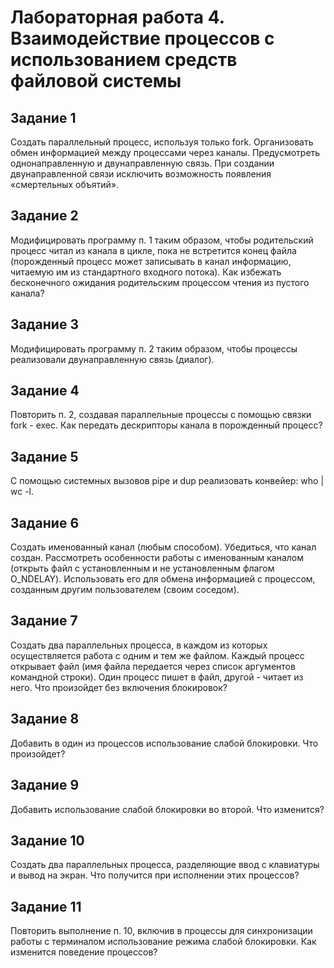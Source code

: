 # Лабораторная работа 4. Взаимодействие процессов с использованием средств файловой системы

## Задание 1

Создать параллельный процесс, используя только fork. Организовать обмен информацией между процессами через каналы. Предусмотреть однонаправленную и двунаправленную связь. При создании двунаправленной связи исключить возможность появления «смертельных объятий».

## Задание 2

Модифицировать программу п. 1 таким образом, чтобы родительский процесс читал из канала в цикле, пока не встретится конец файла (порожденный процесс может записывать в канал информацию, читаемую им из стандартного входного потока). Как избежать бесконечного ожидания родительским процессом чтения из пустого канала?

## Задание 3

Модифицировать программу п. 2 таким образом, чтобы процессы реализовали двунаправленную связь (диалог).

## Задание 4

Повторить п. 2, создавая параллельные процессы с помощью связки fork - exec. Как передать дескрипторы канала в порожденный процесс?

## Задание 5

С помощью системных вызовов pipe и dup реализовать конвейер: who | wc -l.

## Задание 6

Создать именованный канал (любым способом). Убедиться, что канал создан. Рассмотреть особенности работы с именованным каналом (открыть файл с установленным и не установленным флагом O_NDELAY). Использовать его для обмена информацией с процессом, созданным другим пользователем (своим соседом).

## Задание 7

Создать два параллельных процесса, в каждом из которых осуществляется работа с одним и тем же файлом. Каждый процесс открывает файл (имя файла передается через список аргументов командной строки). Один процесс пишет в файл, другой - читает из него. Что произойдет без включения блокировок?

## Задание 8

Добавить в один из процессов использование слабой блокировки. Что произойдет?

## Задание 9

Добавить использование слабой блокировки во второй. Что изменится?

## Задание 10

Создать два параллельных процесса, разделяющие ввод с клавиатуры и вывод на экран. Что получится при исполнении этих процессов?

## Задание 11

Повторить выполнение п. 10, включив в процессы для синхронизации работы с терминалом использование режима слабой блокировки. Как изменится поведение процессов?
